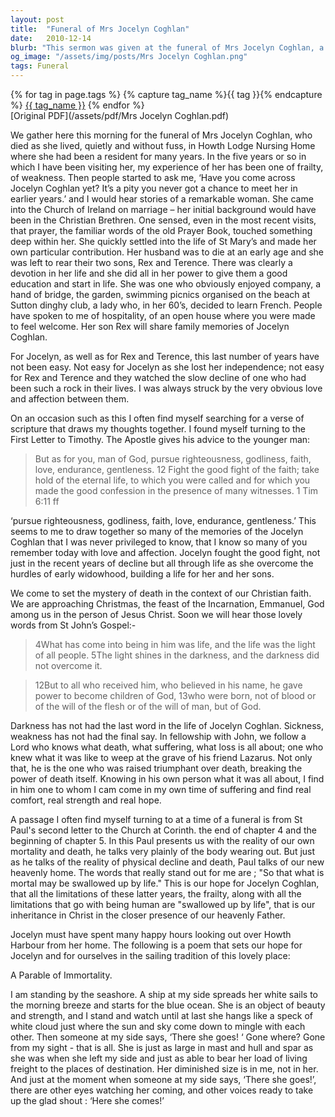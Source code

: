 ```yaml
---
layout: post
title:  "Funeral of Mrs Jocelyn Coghlan"
date:   2010-12-14
blurb: "This sermon was given at the funeral of Mrs Jocelyn Coghlan, a remarkable woman who lived her life with quiet strength and faith. Despite her frailty in her later years, she was remembered for her devotion to her sons and her contributions to the Church of Ireland. The sermon reflects on her life, her struggles, and her faith, drawing parallels with the teachings of the Apostle Paul and the hope of eternal life."
og_image: "/assets/img/posts/Mrs Jocelyn Coghlan.png"
tags: Funeral
---    
```

<div class="tag-pills">
  {% for tag in page.tags %}
    {% capture tag_name %}{{ tag }}{% endcapture %}
    <a href="{{ site.baseurl }}/tag/{{ tag_name | slugify }}" class="tag-pill">{{ tag_name }}</a>
  {% endfor %}
</div>
[Original PDF](/assets/pdf/Mrs Jocelyn Coghlan.pdf)

We gather here this morning for the funeral of Mrs Jocelyn Coghlan, who died as she lived, quietly and without fuss, in Howth Lodge Nursing Home where she had been a resident for many years. In the five years or so in which I have been visiting her, my experience of her has been one of frailty, of weakness. Then people started to ask me, ‘Have you come across Jocelyn Coghlan yet? It’s a pity you never got a chance to meet her in earlier years.’ and I would hear stories of a remarkable woman. She came into the Church of Ireland on marriage – her initial background would have been in the Christian Brethren. One sensed, even in the most recent visits, that prayer, the familiar words of the old Prayer Book, touched something deep within her. She quickly settled into the life of St Mary’s and made her own particular contribution. Her husband was to die at an early age and she was left to rear their two sons, Rex and Terence. There was clearly a devotion in her life and she did all in her power to give them a good education and start in life. She was one who obviously enjoyed company, a hand of bridge, the garden, swimming picnics organised on the beach at Sutton dinghy club, a lady who, in her 60’s, decided to learn French. People have spoken to me of hospitality, of an open house where you were made to feel welcome. Her son Rex will share family memories of Jocelyn Coghlan.

For Jocelyn, as well as for Rex and Terence, this last number of years have not been easy. Not easy for Jocelyn as she lost her independence; not easy for Rex and Terence and they watched the slow decline of one who had been such a rock in their lives. I was always struck by the very obvious love and affection between them.

On an occasion such as this I often find myself searching for a verse of scripture that draws my thoughts together. I found myself turning to the First Letter to Timothy. The Apostle gives his advice to the younger man:

> But as for you, man of God, pursue righteousness, godliness, faith, love, endurance, gentleness. 12 Fight the good fight of the faith; take hold of the eternal life, to which you were called and for which you made the good confession in the presence of many witnesses. 1 Tim 6:11 ff

‘pursue righteousness, godliness, faith, love, endurance, gentleness.’ This seems to me to draw together so many of the memories of the Jocelyn Coghlan that I was never privileged to know, that I know so many of you remember today with love and affection. Jocelyn fought the good fight, not just in the recent years of decline but all through life as she overcome the hurdles of early widowhood, building a life for her and her sons.

We come to set the mystery of death in the context of our Christian faith. We are approaching Christmas, the feast of the Incarnation, Emmanuel, God among us in the person of Jesus Christ. Soon we will hear those lovely words from St John’s Gospel:-

> 4What has come into being in him was life, and the life was the light of all people. 5The light shines in the darkness, and the darkness did not overcome it.

> 12But to all who received him, who believed in his name, he gave power to become children of God, 13who were born, not of blood or of the will of the flesh or of the will of man, but of God.

Darkness has not had the last word in the life of Jocelyn Coghlan. Sickness, weakness has not had the final say. In fellowship with John, we follow a Lord who knows what death, what suffering, what loss is all about; one who knew what it was like to weep at the grave of his friend Lazarus. Not only that, he is the one who was raised triumphant over death, breaking the power of death itself. Knowing in his own person what it was all about, I find in him one to whom I cam come in my own time of suffering and find real comfort, real strength and real hope.

A passage I often find myself turning to at a time of a funeral is from St Paul's second letter to the Church at Corinth. the end of chapter 4 and the beginning of chapter 5. In this Paul presents us with the reality of our own mortality and death, he talks very plainly of the body wearing out. But just as he talks of the reality of physical decline and death, Paul talks of our new heavenly home. The words that really stand out for me are ; "So that what is mortal may be swallowed up by life." This is our hope for Jocelyn Coghlan, that all the limitations of these latter years, the frailty, along with all the limitations that go with being human are "swallowed up by life", that is our inheritance in Christ in the closer presence of our heavenly Father.

Jocelyn must have spent many happy hours looking out over Howth Harbour from her home. The following is a poem that sets our hope for Jocelyn and for ourselves in the sailing tradition of this lovely place:

A Parable of Immortality.

I am standing by the seashore.
A ship at my side spreads her white sails to the morning breeze and starts for the blue ocean.
She is an object of beauty and strength, and I stand and watch until at last she hangs like a speck of white cloud just where the sun and sky come down to mingle with each other.
Then someone at my side says, ‘There she goes! ‘
Gone where? Gone from my sight - that is all.
She is just as large in mast and hull and spar as she was when she left my side and just as able to bear her load of living freight to the places of destination.
Her diminished size is in me, not in her.
And just at the moment when someone at my side says, ‘There she goes!’, there are other eyes watching her coming, and other voices ready to take up the glad shout :
‘Here she comes!’
